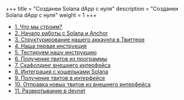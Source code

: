 +++
title = "Созданеи Solana dApp c нуля"
description = "Созданеи Solana dApp c нуля"
weight = 1
+++

- [1. Что мы строим?](what-are-we-building/)
- [2. Начало работы с Solana и Anchor](getting-started-with-solana-and-anchor/)
- [3. Структурирование нашего аккаунта в Твиттере](structuring-our-tweet-account/)
- [4. Наша первая инструкция](our-first-instruction/)
- [5. Тестируем нашу инструкцию](testing-our-instruction/)
- [6. Получение твитов из программы](fetching-tweets-from-the-program/)
- [7. Скафолдинг внешнего интерфейса](scaffolding-the-frontend/)
- [8. Интеграция с кошельками Solana](integrating-with-solana-wallets/)
- [9. Получение твитов в интерфейсе](fetching-tweets-in-the-frontend/)
- [10. Отправка новых твитов из внешнего интерфейса](sending-new-tweets-from-the-frontend/)
- [11. Развертывание в devnet](deploying-to-devnet/)